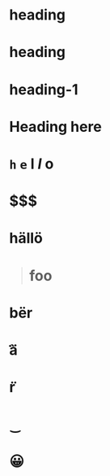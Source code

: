 # heading

# heading

# heading-1

# Heading  here

# `h` `e` **l** *l* o

# $$$

# hällö

> # foo

# bër

# a᷀

#  ̈r

# ‿

# 😀
